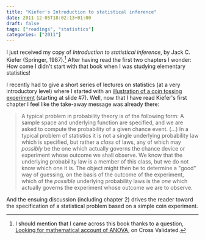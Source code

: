 ```yaml
---
title: "Kiefer's Introduction to statistical inference"
date: 2011-12-05T18:02:13+01:00
draft: false
tags: ["readings", "statistics"]
categories: ["2011"]
---
```


I just received my copy of *Introduction to statistical inference*, by Jack C. Kiefer (Springer, 1987).[^1] After having read the first two chapters I wonder: How come I didn't start with that book when I was studying elementary statistics!

I recently had to give a short series of lectures on statistics (at a very introductory level) where I started with an [illustration of a coin tossing experiment](/cours/2011_health_measures/02-biostatistics_screen.pdf) (starting at slide #7). Well, now that I have read Kiefer's first chapter I feel like the take-away message was already there:

> A typical problem in probability theory is of the following form: A sample space and underlying function are specified, and we are asked to compute the probability of a given chance event. (...) In a typical problem of statistics it is not a single underlying probability law which is specified, but rather a *class* of laws, any of which may *possibly* be the one which actually governs the chance device or experiment whose outcome we shall observe. We know that the underlying probability law is a member of this class, but we do not know which one it is. The object might then be to determine a "good" way of guessing, on the basis of the outcome of the experiment, which of the *possible* underlying probability laws is the *one* which actually governs the experiment whose outcome we are to observe.

And the ensuing discussion (including chapter 2) drives the reader toward the specification of a statistical problem based on a simple coin experiment.

[^1]: I should mention that I came across this book thanks to a question, [Looking for mathematical account of ANOVA](http://stats.stackexchange.com/q/17899/930), on Cross Validated.
